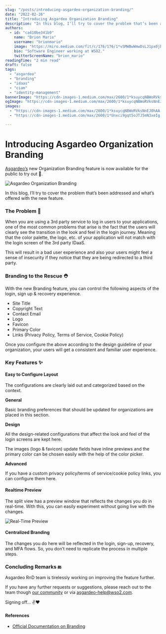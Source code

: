 ```yaml
---
slug: "/posts/introducing-asgardeo-organization-branding/"
date: "2022-02-26"
title: "Introducing Asgardeo Organization Branding"
description: "In this blog, I’ll try to cover the problem that’s been addressed and what’s offered with the new feature. When you are using a 3rd party service to log in users to your applications, one of the most…"
authors:
  - id: "ca410be341b9"
    name: "Brion Mario"
    username: "brionmario"
    image: "https://miro.medium.com/fit/c/176/176/1*vSMWBwWmwDsLJ1px0jb07g.jpeg"
    bio: "Software Engineer working at WSO2."
    twitterScreenName: "brion_mario"
readingTime: "2 min read"
draft: false
tags:
  - "asgardeo"
  - "branding"
  - "idaas"
  - "ciam"
  - "identity-management"
bannerImage: "https://cdn-images-1.medium.com/max/2600/1*ksuycqNBWoRVksNnEJ0hAA.png"
ogImage: "https://cdn-images-1.medium.com/max/2600/1*ksuycqNBWoRVksNnEJ0hAA.png"
images:
  - "https://cdn-images-1.medium.com/max/2600/1*ksuycqNBWoRVksNnEJ0hAA.png"
  - "https://cdn-images-1.medium.com/max/2600/1*Unxci9gqt5oJTJ5mN3xeIg.png"

---
```


# Introducing Asgardeo Organization Branding

[Asgardeo’s](https://wso2.com/asgardeo/) new Organization Branding feature is now available for the public to try out 🎉.

![Asgardeo Organization Branding](https://cdn-images-1.medium.com/max/800/1*ksuycqNBWoRVksNnEJ0hAA.png)

In this blog, I’ll try to cover the problem that’s been addressed and what’s offered with the new feature.

### The Problem 🤔

When you are using a 3rd party service to log in users to your applications, one of the most common problems that arise is the fact that the users will clearly see the transition in the look and feel in the login journey. Meaning that the color palette, the logo, etc. of your application will not match with the login screen of the 3rd party IDaaS.

This will result in a bad user experience and also your users might feel a sense of insecurity if they notice that they are being redirected to a third party.

### Branding to the Rescue ⛑

With the new Branding feature, you can control the following aspects of the login, sign up & recovery experience.

*   Site Title
*   Copyright Text
*   Contact Email
*   Logo
*   Favicon
*   Primary Color
*   Links (Privacy Policy, Terms of Service, Cookie Policy)

Once you configure the above according to the design guideline of your organization, your users will get a consistent and familiar user experience.

### Key Features ✨

#### Easy to Configure Layout

The configurations are clearly laid out and categorized based on the context.

**General**

Basic branding preferences that should be updated for organizations are placed in this section.

**Design**

All the design-related configurations that affect the look and feel of the login screens are kept here.

The images (logo & favicon) update fields have inline previews and the primary color can be chosen easily with the help of the color picker.

**Advanced**

If you have a custom privacy policy/terms of service/cookie policy links, you can configure them here.

#### Realtime Preview

The split view has a preview window that reflects the changes you do in real-time. With this, you can easily experiment without going live with the changes.

![Real-Time Preview](https://cdn-images-1.medium.com/max/800/1*Unxci9gqt5oJTJ5mN3xeIg.png)

#### Centralized Branding

The changes you do here will be reflected in the login, sign-up, recovery, and MFA flows. So, you don’t need to replicate the process in multiple steps.

### Concluding Remarks 🔚

Asgardeo RnD team is tirelessly working on improving the feature further.

If you have any further requests or suggestions, please reach out to the team though [our community](https://iam4devs.wso2.com/asgardeo-1) or via [asgardeo-help@wso2.com](mailto:asgardeo-help@wso2.com).

Signing off… ✌️❤️

#### References

*   [Official Documentation on Branding](https://wso2.com/asgardeo/docs/guides/branding)
